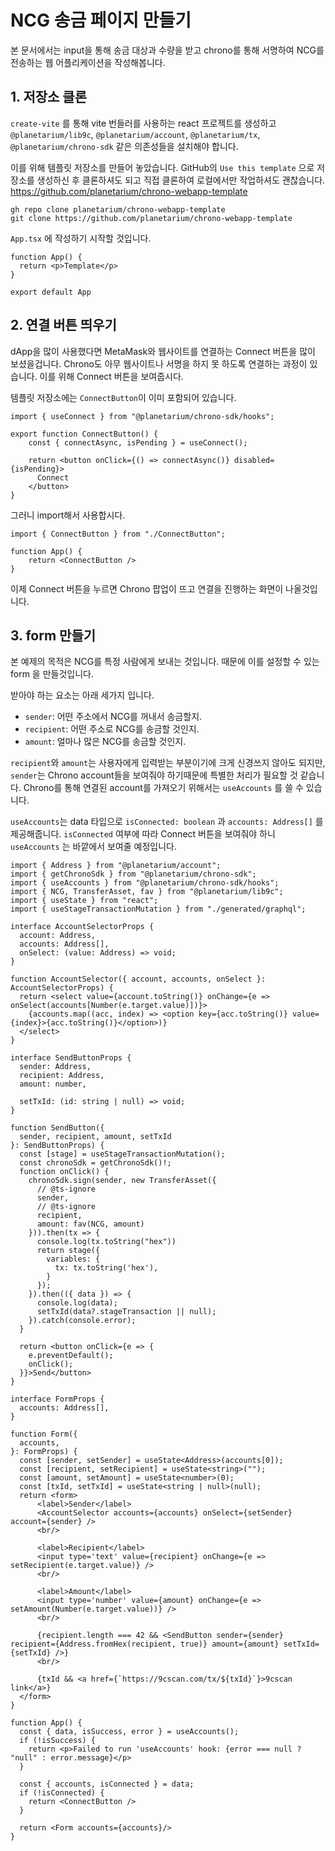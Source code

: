 # NCG 송금 페이지 만들기

본 문서에서는 input을 통해 송금 대상과 수량을 받고 chrono를 통해 서명하여 NCG를 전송하는 웹 어플리케이션을 작성해봅니다.

## 1. 저장소 클론

`create-vite` 를 통해 vite 번들러를 사용하는 react 프로젝트를 생성하고 `@planetarium/lib9c`, `@planetarium/account`, `@planetarium/tx`, `@planetarium/chrono-sdk` 같은 의존성들을 설치해야 합니다.

이를 위해 템플릿 저장소를 만들어 놓았습니다. GitHub의 `Use this template` 으로 저장소를 생성하신 후 클론하셔도 되고 직접 클론하여 로컬에서만 작업하셔도 괜찮습니다. https://github.com/planetarium/chrono-webapp-template

```
gh repo clone planetarium/chrono-webapp-template
git clone https://github.com/planetarium/chrono-webapp-template
```

`App.tsx` 에 작성하기 시작할 것입니다.

```tsx
function App() {
  return <p>Template</p>
}

export default App
```

## 2. 연결 버튼 띄우기

dApp을 많이 사용했다면 MetaMask와 웹사이트를 연결하는 Connect 버튼을 많이 보셨을겁니다. Chrono도 아무 웹사이트나 서명을 하지 못 하도록 연결하는 과정이 있습니다. 이를 위해 Connect 버튼을 보여줍시다.

템플릿 저장소에는 `ConnectButton`이 이미 포함되어 있습니다.

```tsx
import { useConnect } from "@planetarium/chrono-sdk/hooks";

export function ConnectButton() {
    const { connectAsync, isPending } = useConnect();

    return <button onClick={() => connectAsync()} disabled={isPending}>
      Connect
    </button>
}
```

그러니 import해서 사용합시다.

```tsx
import { ConnectButton } from "./ConnectButton";

function App() {
    return <ConnectButton />
}
```

이제 Connect 버튼을 누르면 Chrono 팝업이 뜨고 연결을 진행하는 화면이 나올것입니다.

## 3. form 만들기

본 예제의 목적은 NCG를 특정 사람에게 보내는 것입니다. 때문에 이를 설정할 수 있는 form 을 만들것입니다.

받아야 하는 요소는 아래 세가지 입니다.

- `sender`: 어떤 주소에서 NCG를 꺼내서 송금할지.
- `recipient`: 어떤 주소로 NCG를 송금할 것인지.
- `amount`: 얼마나 많은 NCG를 송금할 것인지.

`recipient`와 `amount`는 사용자에게 입력받는 부분이기에 크게 신경쓰지 않아도 되지만, `sender`는 Chrono account들을 보여줘야 하기때문에 특별한 처리가 필요할 것 같습니다. Chrono를 통해 연결된 account를 가져오기 위해서는 `useAccounts` 를 쓸 수 있습니다.

`useAccounts`는 data 타입으로 `isConnected: boolean` 과 `accounts: Address[]` 를 제공해줍니다. `isConnected` 여부에 따라 Connect 버튼을 보여줘야 하니 `useAccounts` 는 바깥에서 보여줄 예정입니다.

```tsx
import { Address } from "@planetarium/account";
import { getChronoSdk } from "@planetarium/chrono-sdk";
import { useAccounts } from "@planetarium/chrono-sdk/hooks";
import { NCG, TransferAsset, fav } from "@planetarium/lib9c";
import { useState } from "react";
import { useStageTransactionMutation } from "./generated/graphql";

interface AccountSelectorProps {
  account: Address,
  accounts: Address[],
  onSelect: (value: Address) => void;
}

function AccountSelector({ account, accounts, onSelect }: AccountSelectorProps) {
  return <select value={account.toString()} onChange={e => onSelect(accounts[Number(e.target.value)])}>
    {accounts.map((acc, index) => <option key={acc.toString()} value={index}>{acc.toString()}</option>)}
  </select>
}

interface SendButtonProps {
  sender: Address,
  recipient: Address,
  amount: number,

  setTxId: (id: string | null) => void;
}

function SendButton({
  sender, recipient, amount, setTxId
}: SendButtonProps) {
  const [stage] = useStageTransactionMutation();
  const chronoSdk = getChronoSdk()!;
  function onClick() {
    chronoSdk.sign(sender, new TransferAsset({
      // @ts-ignore
      sender,
      // @ts-ignore
      recipient,
      amount: fav(NCG, amount)
    })).then(tx => {
      console.log(tx.toString("hex"))
      return stage({
        variables: {
          tx: tx.toString('hex'),
        }
      });
    }).then(({ data }) => {
      console.log(data);
      setTxId(data?.stageTransaction || null);
    }).catch(console.error);
  }

  return <button onClick={e => {
    e.preventDefault();
    onClick();
  }}>Send</button>
}

interface FormProps {
  accounts: Address[],
}

function Form({
  accounts,
}: FormProps) {
  const [sender, setSender] = useState<Address>(accounts[0]);
  const [recipient, setRecipient] = useState<string>("");
  const [amount, setAmount] = useState<number>(0);
  const [txId, setTxId] = useState<string | null>(null);
  return <form>
      <label>Sender</label>
      <AccountSelector accounts={accounts} onSelect={setSender} account={sender} />
      <br/>

      <label>Recipient</label>
      <input type='text' value={recipient} onChange={e => setRecipient(e.target.value)} />
      <br/>

      <label>Amount</label>
      <input type='number' value={amount} onChange={e => setAmount(Number(e.target.value))} />
      <br/>

      {recipient.length === 42 && <SendButton sender={sender} recipient={Address.fromHex(recipient, true)} amount={amount} setTxId={setTxId} />}
      <br/>

      {txId && <a href={`https://9cscan.com/tx/${txId}`}>9cscan link</a>}
  </form>
}

function App() {
  const { data, isSuccess, error } = useAccounts();
  if (!isSuccess) {
    return <p>Failed to run 'useAccounts' hook: {error === null ? "null" : error.message}</p>
  }

  const { accounts, isConnected } = data;
  if (!isConnected) {
    return <ConnectButton />
  }

  return <Form accounts={accounts}/>
}
```
